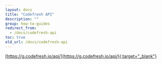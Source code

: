 ```yaml
---
layout: docs
title: "Codefresh API"
description: ""
group: how-to-guides
redirect_from:
  - /docs/codefresh-api
toc: true
old_url: /docs/codefresh-api
---
```


[https://g.codefresh.io/api/](https://g.codefresh.io/api/){:target="_blank"}
